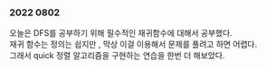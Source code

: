 ### 2022 0802

오늘은 DFS를 공부하기 위해 필수적인 재귀함수에 대해서 공부했다.  
재귀 함수는 정의는 쉽지만 , 막상 이걸 이용해서 문제를 풀려고 하면 어렵다.  
그래서 quick 정렬 알고리즘을 구현하는 연습을 한번 더 해보았다.  
